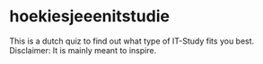 # hoekiesjeeenitstudie
This is a dutch quiz to find out what type of IT-Study fits you best. Disclaimer: It is mainly meant to inspire.
